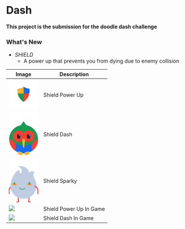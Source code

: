 # Dash

__This project is the submission for the doodle dash challenge__

### What's New
- *SHIELD*
  - A power up that prevents you from dying due to enemy collision

|Image|Description|
|--|-------|
|<img src ="./assets/images/game/shield.png" width=80px/ >| Shield Power Up|
|<img src ="./assets/images/game/dash_shield_center.png" width=80px/ >| Shield Dash|
|<img src ="./assets/images/game/sparky_shield_center.png" width=80px/ >| Shield Sparky|
|<img src="https://pbs.twimg.com/media/FmvU_T8akAAvmJ0?format=jpg&name=large" width= 80px/>| Shield Power Up In Game|
|<img src="https://pbs.twimg.com/media/FmvU_yaaEAARh0y?format=jpg&name=small" width= 80px />| Shield Dash In Game|
